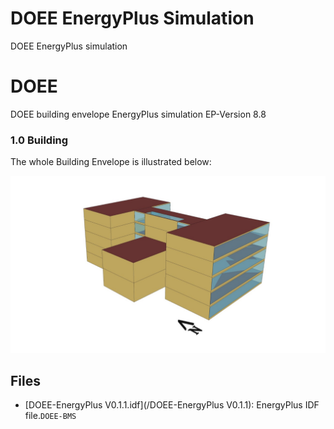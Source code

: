# DOEE EnergyPlus Simulation
DOEE EnergyPlus simulation

# DOEE
DOEE building envelope EnergyPlus simulation 
EP-Version 8.8
### 1.0 Building

The whole Building Envelope is illustrated below:

![](https://github.com/DOEE-BMS/EnergyPlus/blob/main/assets/DOEE1.png)

## Files
- [DOEE-EnergyPlus V0.1.1.idf](/DOEE-EnergyPlus V0.1.1): EnergyPlus IDF file.```DOEE-BMS```

